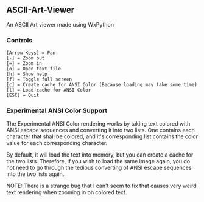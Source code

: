 ## ASCII-Art-Viewer

An ASCII Art viewer made using WxPython

### Controls

```text
[Arrow Keys] = Pan
[-] = Zoom out
[=] = Zoom in
[o] = Open text file
[h] = Show help
[f] = Toggle full screen
[c] = Create cache for ANSI Color (Because loading may take some time)
[l] = Load cache for ANSI Color
[ESC] = Quit
```

### Experimental ANSI Color Support

The Experimental ANSI Color rendering works by taking text colored with ANSI escape sequences and converting it into two lists. One contains each character that shall be colored, and it's corresponding list contains the color value for each corresponding character.

By default, it will load the text into memory, but you can create a cache for the two lists. Therefore, if you wish to load the same image again, you do not need to go through the tedious converting of ANSI escape sequences into the two lists again.

NOTE: There is a strange bug that I can't seem to fix that causes very weird text rendering when zooming in on colored text.
